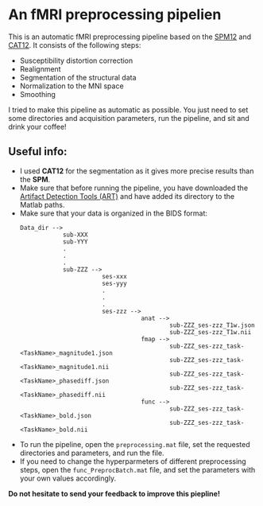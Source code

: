 # An fMRI preprocessing pipelien 

This is an automatic fMRI preprocessing pipeline based on the [SPM12](https://www.fil.ion.ucl.ac.uk/spm/software/spm12/) and [CAT12](https://neuro-jena.github.io/cat/). It consists of the following steps: 

- Susceptibility distortion correction
- Realignment
- Segmentation of the structural data
- Normalization to the MNI space
- Smoothing 

I tried to make this pipeline as automatic as possible. You just need to set some directories and acquisition parameters, run the pipeline, and sit and drink your coffee!

## Useful info: 

- I used **CAT12** for the segmentation as it gives more precise results than the **SPM**.
- Make sure that before running the pipeline, you have downloaded the [Artifact Detection Tools (ART)](https://www.nitrc.org/projects/artifact_detect/) and have added its directory to the Matlab paths.
- Make sure that your data is organized in the BIDS format:
  ```
  Data_dir -->
              sub-XXX
              sub-YYY
              .
              .
              .
              sub-ZZZ -->
                         ses-xxx
                         ses-yyy
                         .
                         .
                         .
                         ses-zzz -->
                                    anat -->
                                            sub-ZZZ_ses-zzz_T1w.json
                                            sub-ZZZ_ses-zzz_T1w.nii
                                    fmap -->
                                            sub-ZZZ_ses-zzz_task-<TaskName>_magnitude1.json
                                            sub-ZZZ_ses-zzz_task-<TaskName>_magnitude1.nii
                                            sub-ZZZ_ses-zzz_task-<TaskName>_phasediff.json
                                            sub-ZZZ_ses-zzz_task-<TaskName>_phasediff.nii
                                    func -->
                                            sub-ZZZ_ses-zzz_task-<TaskName>_bold.json
                                            sub-ZZZ_ses-zzz_task-<TaskName>_bold.nii
  ```
- To run the pipeline, open the `preprocessing.mat` file, set the requested directories and parameters, and run the file.
- If you need to change the hyperparmeters of different preprocessing steps, open the `func_PreprocBatch.mat` file, and set the parameters with your own values accordingly.

**Do not hesitate to send your feedback to improve this piepline!**
